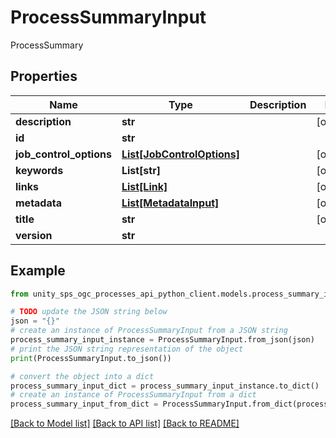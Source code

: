 # ProcessSummaryInput

ProcessSummary

## Properties

Name | Type | Description | Notes
------------ | ------------- | ------------- | -------------
**description** | **str** |  | [optional]
**id** | **str** |  |
**job_control_options** | [**List[JobControlOptions]**](JobControlOptions.md) |  | [optional]
**keywords** | **List[str]** |  | [optional]
**links** | [**List[Link]**](Link.md) |  | [optional]
**metadata** | [**List[MetadataInput]**](MetadataInput.md) |  | [optional]
**title** | **str** |  | [optional]
**version** | **str** |  |

## Example

```python
from unity_sps_ogc_processes_api_python_client.models.process_summary_input import ProcessSummaryInput

# TODO update the JSON string below
json = "{}"
# create an instance of ProcessSummaryInput from a JSON string
process_summary_input_instance = ProcessSummaryInput.from_json(json)
# print the JSON string representation of the object
print(ProcessSummaryInput.to_json())

# convert the object into a dict
process_summary_input_dict = process_summary_input_instance.to_dict()
# create an instance of ProcessSummaryInput from a dict
process_summary_input_from_dict = ProcessSummaryInput.from_dict(process_summary_input_dict)
```
[[Back to Model list]](../README.md#documentation-for-models) [[Back to API list]](../README.md#documentation-for-api-endpoints) [[Back to README]](../README.md)
